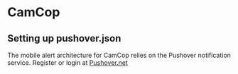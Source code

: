 # CamCop

## Setting up pushover.json
The mobile alert architecture for CamCop relies on the Pushover notification service. Register or login at [Pushover.net](https://pushover.net/)
